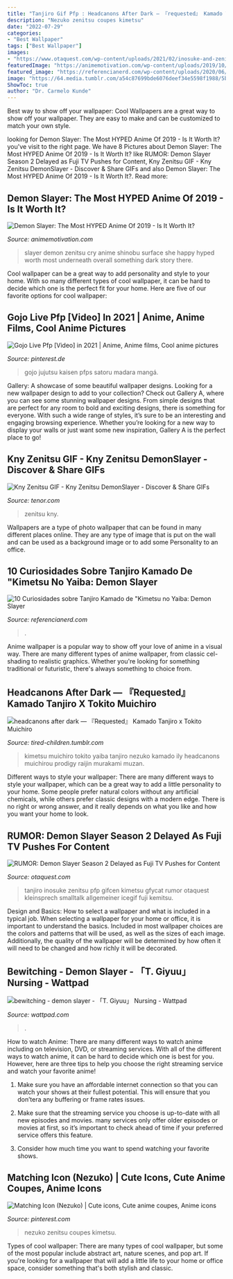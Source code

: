 ```yaml
---
title: "Tanjiro Gif Pfp : Headcanons After Dark — 『requested』 Kamado Tanjiro X Tokito Muichiro"
description: "Nezuko zenitsu coupes kimetsu"
date: "2022-07-29"
categories:
- "Best Wallpaper"
tags: ["Best Wallpaper"]
images:
- "https://www.otaquest.com/wp-content/uploads/2021/02/inosuke-and-zenitsu.jpg"
featuredImage: "https://animemotivation.com/wp-content/uploads/2019/10/zenitsu-cry-baby.jpg"
featured_image: "https://referencianerd.com/wp-content/uploads/2020/06/demon-slayer-tanjiro-thumb.jpg"
image: "https://64.media.tumblr.com/a54c87699bde6076deef34e5598f1988/5b59a3b423195884-f4/s540x810/b4e40fdb2a1419ecd215ba713d32eff3d3331c11.gifv"
ShowToc: true
author: "Dr. Carmelo Kunde"
---
```



Best way to show off your wallpaper:
Cool Wallpapers are a great way to show off your wallpaper. They are easy to make and can be customized to match your own style.

	

		
looking for Demon Slayer: The Most HYPED Anime Of 2019 - Is It Worth It? you've visit to the right page. We have 8 Pictures about Demon Slayer: The Most HYPED Anime Of 2019 - Is It Worth It? like RUMOR: Demon Slayer Season 2 Delayed as Fuji TV Pushes for Content, Kny Zenitsu GIF - Kny Zenitsu DemonSlayer - Discover &amp; Share GIFs and also Demon Slayer: The Most HYPED Anime Of 2019 - Is It Worth It?. Read more:
		
    
## Demon Slayer: The Most HYPED Anime Of 2019 - Is It Worth It?

<img loading=lazy src="https://animemotivation.com/wp-content/uploads/2019/10/zenitsu-cry-baby.jpg" onerror="this.onerror=null;this.src='https://tse3.mm.bing.net/th?id=OIP.ttzLTKEIomkMtAj78ZElcAHaEK&amp;pid=15.1';" alt="Demon Slayer: The Most HYPED Anime Of 2019 - Is It Worth It?">

_Source: animemotivation.com_

>slayer demon zenitsu cry anime shinobu surface she happy hyped worth most underneath overall something dark story there. 

	

Cool wallpaper can be a great way to add personality and style to your home. With so many different types of cool wallpaper, it can be hard to decide which one is the perfect fit for your home. Here are five of our favorite options for cool wallpaper: 

    
## Gojo Live Pfp [Video] In 2021 | Anime, Anime Films, Cool Anime Pictures

<img loading=lazy src="https://i.pinimg.com/736x/d4/32/a4/d432a4c8948bc261bb0ee60591b7141e.jpg" onerror="this.onerror=null;this.src='https://tse3.mm.bing.net/th?id=OIP.xttz1wimJYNnsjVZ2U3-BQHaHa&amp;pid=15.1';" alt="Gojo Live Pfp [Video] in 2021 | Anime, Anime films, Cool anime pictures">

_Source: pinterest.de_

>gojo jujutsu kaisen pfps satoru madara mangá. 

	

Gallery: A showcase of some beautiful wallpaper designs.
Looking for a new wallpaper design to add to your collection? Check out Gallery A, where you can see some stunning wallpaper designs. From simple designs that are perfect for any room to bold and exciting designs, there is something for everyone. With such a wide range of styles, it’s sure to be an interesting and engaging browsing experience. Whether you’re looking for a new way to display your walls or just want some new inspiration, Gallery A is the perfect place to go!





	
	
    
## Kny Zenitsu GIF - Kny Zenitsu DemonSlayer - Discover &amp; Share GIFs

<img loading=lazy src="https://media1.tenor.com/images/eed81e9ed70539ed0edd11c0dfa898d0/tenor.gif?itemid=15339050" onerror="this.onerror=null;this.src='https://tse2.mm.bing.net/th?id=OIP.7tgentcFOe0O3RHA36iY0AHaEK&amp;pid=15.1';" alt="Kny Zenitsu GIF - Kny Zenitsu DemonSlayer - Discover &amp; Share GIFs">

_Source: tenor.com_

>zenitsu kny. 

	



Wallpapers are a type of photo wallpaper that can be found in many different places online. They are any type of image that is put on the wall and can be used as a background image or to add some Personality to an office.

    
## 10 Curiosidades Sobre Tanjiro Kamado De &quot;Kimetsu No Yaiba: Demon Slayer

<img loading=lazy src="https://referencianerd.com/wp-content/uploads/2020/06/demon-slayer-tanjiro-thumb.jpg" onerror="this.onerror=null;this.src='https://tse3.mm.bing.net/th?id=OIP.E6Np9j727TpTCKFzb4s5tAHaEJ&amp;pid=15.1';" alt="10 Curiosidades sobre Tanjiro Kamado de &quot;Kimetsu no Yaiba: Demon Slayer">

_Source: referencianerd.com_

>. 

	

Anime wallpaper is a popular way to show off your love of anime in a visual way. There are many different types of anime wallpaper, from classic cel-shading to realistic graphics. Whether you're looking for something traditional or futuristic, there's always something to choice from.

    
## Headcanons After Dark — 『Requested』 Kamado Tanjiro X Tokito Muichiro

<img loading=lazy src="https://64.media.tumblr.com/a54c87699bde6076deef34e5598f1988/5b59a3b423195884-f4/s540x810/b4e40fdb2a1419ecd215ba713d32eff3d3331c11.gifv" onerror="this.onerror=null;this.src='https://tse1.mm.bing.net/th?id=OIP.St2U6C9PDWvv_KKIxhU0lwHaEK&amp;pid=15.1';" alt="headcanons after dark — 『Requested』 Kamado Tanjiro x Tokito Muichiro">

_Source: tired-children.tumblr.com_

>kimetsu muichiro tokito yaiba tanjiro nezuko kamado ily headcanons muichirou prodigy raijin murakami muzan. 

	

Different ways to style your wallpaper:
There are many different ways to style your wallpaper, which can be a great way to add a little personality to your home. Some people prefer natural colors without any artificial chemicals, while others prefer classic designs with a modern edge. There is no right or wrong answer, and it really depends on what you like and how you want your home to look.

    
## RUMOR: Demon Slayer Season 2 Delayed As Fuji TV Pushes For Content

<img loading=lazy src="https://www.otaquest.com/wp-content/uploads/2021/02/inosuke-and-zenitsu.jpg" onerror="this.onerror=null;this.src='https://tse3.mm.bing.net/th?id=OIP.GKzCIyKjy8wbpP7iX1HhdwHaEK&amp;pid=15.1';" alt="RUMOR: Demon Slayer Season 2 Delayed as Fuji TV Pushes for Content">

_Source: otaquest.com_

>tanjiro inosuke zenitsu pfp gifcen kimetsu gfycat rumor otaquest kleinsprech smalltalk allgemeiner icegif fuji kemitsu. 

	

Design and Basics: How to select a wallpaper and what is included in a typical job.
When selecting a wallpaper for your home or office, it is important to understand the basics. Included in most wallpaper choices are the colors and patterns that will be used, as well as the sizes of each image. Additionally, the quality of the wallpaper will be determined by how often it will need to be changed and how richly it will be decorated.

    
## Bewitching - Demon Slayer - 「T. Giyuu」 Nursing - Wattpad

<img loading=lazy src="https://d.wattpad.com/story_parts/805879486/images/15d80f998238e1f2482922140644.gif" onerror="this.onerror=null;this.src='https://tse1.mm.bing.net/th?id=OIP.9BIOpfL96vF3xmH4jzvDhgHaEJ&amp;pid=15.1';" alt="bewitching - demon slayer - 「T. Giyuu」 Nursing - Wattpad">

_Source: wattpad.com_

>. 

	

How to watch Anime: There are many different ways to watch anime including on television, DVD, or streaming services.
With all of the different ways to watch anime, it can be hard to decide which one is best for you. However, here are three tips to help you choose the right streaming service and watch your favorite anime!
1. Make sure you have an affordable internet connection so that you can watch your shows at their fullest potential. This will ensure that you don’tera any buffering or frame rates issues.

2. Make sure that the streaming service you choose is up-to-date with all new episodes and movies. many services only offer older episodes or movies at first, so it’s important to check ahead of time if your preferred service offers this feature.

3. Consider how much time you want to spend watching your favorite shows.

    
## Matching Icon (Nezuko) | Cute Icons, Cute Anime Coupes, Anime Icons

<img loading=lazy src="https://i.pinimg.com/736x/a3/20/f9/a320f9b6340d852c848a3627646b177b.jpg" onerror="this.onerror=null;this.src='https://tse1.mm.bing.net/th?id=OIP.x9pfcyCHfxZJa_tx9CHM7gHaHa&amp;pid=15.1';" alt="Matching Icon (Nezuko) | Cute icons, Cute anime coupes, Anime icons">

_Source: pinterest.com_

>nezuko zenitsu coupes kimetsu. 

	

Types of cool wallpaper:
There are many types of cool wallpaper, but some of the most popular include abstract art, nature scenes, and pop art. If you're looking for a wallpaper that will add a little life to your home or office space, consider something that's both stylish and classic.

